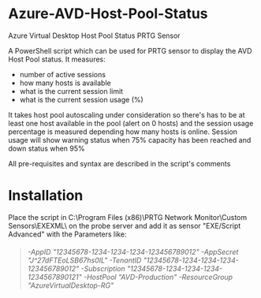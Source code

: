 # Azure-AVD-Host-Pool-Status
Azure Virtual Desktop Host Pool Status PRTG Sensor

A PowerShell script which can be used for PRTG sensor to display the AVD Host Pool status.
It measures:
- number of active sessions
- how many hosts is available
- what is the current session limit
- what is the current session usage (%)

It takes host pool autoscaling under consideration so there's has to be at least one host available in the pool (alert on 0 hosts) and the session usage percentage is measured depending how many hosts is online.
Session usage will show warning status when 75% capacity has been reached and down status when 95%

All pre-requisites and syntax are described in the script's comments

# Installation
Place the script in C:\Program Files (x86)\PRTG Network Monitor\Custom Sensors\EXEXML\ on the probe server
and add it as sensor "EXE/Script Advanced" with the Parameters like:
> ###### -AppID "12345678-1234-1234-1234-123456789012" -AppSecret "J^27dFTEoLSB67hs0IL" -TenantID "12345678-1234-1234-1234-123456789012" -Subscription "12345678-1234-1234-1234-1234567890121" -HostPool "AVD-Production" -ResourceGroup "AzureVirtualDesktop-RG"

